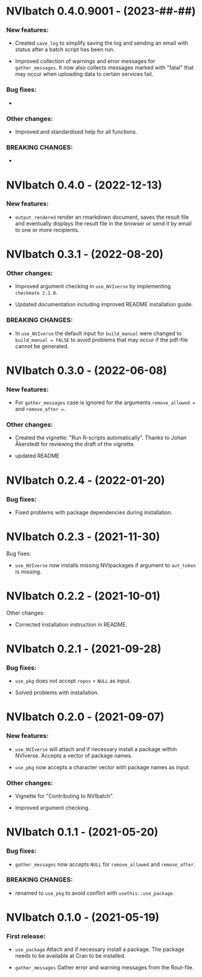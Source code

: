 # NVIbatch 0.4.0.9001 - (2023-##-##)

### New features:

- Created `save_log` to simplify saving the log and sending an email with status after a batch script has been run.

- Improved collection of warnings and error messages for `gather_messages`. It now also collects messages marked with "fatal" that may occur when uploading data to certain services fail.


### Bug fixes:

- 


### Other changes:

- Improved and standardised help for all functions.


### BREAKING CHANGES:

-


# NVIbatch 0.4.0 - (2022-12-13)

### New features:

- `output_rendered` render an rmarkdown document, saves the result file and eventually displays the result file in the browser or send it by email to one or more recipients.


# NVIbatch 0.3.1 - (2022-08-20)

### Other changes:
  
  - Improved argument checking in `use_NVIverse` by implementing `checkmate 2.1.0`.
  
  - Updated documentation including improved README installation guide.
  
  
### BREAKING CHANGES:
  
  - In `use_NVIverse` the default input for `build_manual` were changed to `build_manual = FALSE` to avoid problems that may occur if the pdf-file cannot be generated. 


# NVIbatch 0.3.0 - (2022-06-08)

### New features:
  
  - For `gather_messages` case is ignored for the arguments `remove_allowed =` and `remove_after =`. 
  

### Other changes:

  - Created the vignette: "Run R-scripts automatically". Thanks to Johan Åkerstedt for reviewing the draft of the vignette.
  
  - updated README


# NVIbatch 0.2.4 - (2022-01-20)

### Bug fixes:

  - Fixed problems with package dependencies during installation.


# NVIbatch 0.2.3 - (2021-11-30)

  Bug fixes:

  - `use_NVIverse` now installs missing NVIpackages if argument to `aut_token` is missing.


# NVIbatch 0.2.2 - (2021-10-01)

  Other changes:

  - Corrected installation instruction in README.


# NVIbatch 0.2.1 - (2021-09-28)

### Bug fixes:

  - `use_pkg` does not accept `repos` = `NULL` as input.

  - Solved problems with installation.


# NVIbatch 0.2.0 - (2021-09-07)

### New features:

  - `use_NVIverse` will attach and if necessary install a package within NVIverse. Accepts a vector of package names.

  - `use_pkg` now accepts a character vector with package names as input.


### Other changes:

  - Vignette for "Contributing to NVIbatch".

  - Improved argument checking.


# NVIbatch 0.1.1 - (2021-05-20)

### Bug fixes:

  - `gather_messages` now accepts `NULL` for `remove_allowed` and `remove_after`.


### BREAKING CHANGES:

  - renamed to `use_pkg` to avoid conflict with `usethis::use_package`.


# NVIbatch 0.1.0 - (2021-05-19)

### First release:

  - `use_package` Attach and if necessary install a package. The package needs to be available at Cran to be installed.

  - `gather_messages` Gather error and warning messages from the Rout-file.

